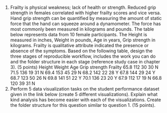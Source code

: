 1) Frailty is physical weakness; lack of health or strength. Reduced grip strength in females correlated
with higher frailty scores and vice versa. Hand grip strength can be quantified by measuring the amount
of static force that the hand can squeeze around a dynamometer. The force has most commonly been
measured in kilograms and pounds. The table below represents data from 10 female participants. The
Height is measured in inches, Weight in pounds, Age in years, Grip strength in kilograms. Frailty is
qualitative attribute indicated the presence or absence of the symptoms. Based on the following table,
design the three stages of reproducible workflow, includes the work you can do and the folder structure
in each stage (reference study case in chapter 3). (5 points)
Height Weight Age Grip strength Frailty
65.8 112 30 30 N
71.5 136 19 31 N
69.4 153 45 29 N
68.2 142 22 28 Y
67.8 144 29 24 Y
68.7 123 50 26 N
69.8 141 51 22 Y
70.1 136 23 20 Y
67.9 112 17 19 N
66.8 120 39 31 N
2) Perform 5 data visualization tasks on the student performance dataset given in the link below (create
5 different visualizations). Explain what kind analysis has become easier with each of the visualizations.
Create the folder structure for this question similar to question 1. (15 points).
